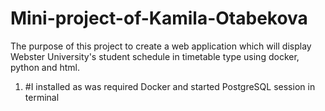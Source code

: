 # Mini-project-of-Kamila-Otabekova

The purpose of this project to create a web application which will display Webster University's student schedule in timetable type using docker, python and html.

 1. #I installed as was required Docker and started PostgreSQL session in terminal


